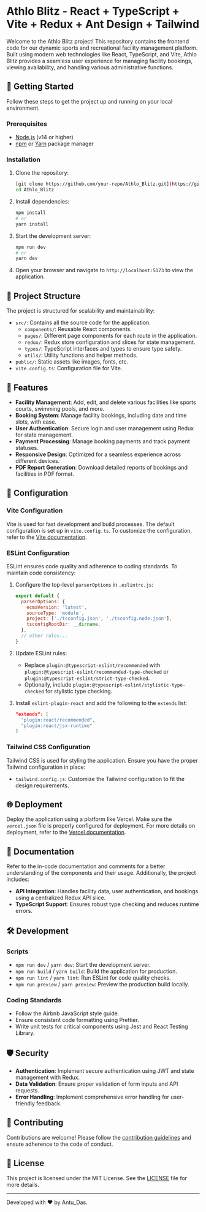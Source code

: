 # Athlo Blitz - React + TypeScript + Vite + Redux + Ant Design + Tailwind

Welcome to the Athlo Blitz project! This repository contains the frontend code for our dynamic sports and recreational facility management platform. Built using modern web technologies like React, TypeScript, and Vite, Athlo Blitz provides a seamless user experience for managing facility bookings, viewing availability, and handling various administrative functions.

## 🚀 Getting Started

Follow these steps to get the project up and running on your local environment.

### Prerequisites

- [Node.js](https://nodejs.org/) (v14 or higher)
- [npm](https://www.npmjs.com/) or [Yarn](https://yarnpkg.com/) package manager

### Installation

1. Clone the repository:
    ```bash
    [git clone https://github.com/your-repo/Athlo_Blitz.git](https://github.com/antudaa/Athlo_Blitz_Front-End.git)
    cd Athlo_Blitz
    ```

2. Install dependencies:
    ```bash
    npm install
    # or
    yarn install
    ```

3. Start the development server:
    ```bash
    npm run dev
    # or
    yarn dev
    ```

4. Open your browser and navigate to `http://localhost:5173` to view the application.

## 📂 Project Structure

The project is structured for scalability and maintainability:

- `src/`: Contains all the source code for the application.
  - `components/`: Reusable React components.
  - `pages/`: Different page components for each route in the application.
  - `redux/`: Redux store configuration and slices for state management.
  - `types/`: TypeScript interfaces and types to ensure type safety.
  - `utils/`: Utility functions and helper methods.
- `public/`: Static assets like images, fonts, etc.
- `vite.config.ts`: Configuration file for Vite.

## 🌟 Features

- **Facility Management**: Add, edit, and delete various facilities like sports courts, swimming pools, and more.
- **Booking System**: Manage facility bookings, including date and time slots, with ease.
- **User Authentication**: Secure login and user management using Redux for state management.
- **Payment Processing**: Manage booking payments and track payment statuses.
- **Responsive Design**: Optimized for a seamless experience across different devices.
- **PDF Report Generation**: Download detailed reports of bookings and facilities in PDF format.

## 🔧 Configuration

### Vite Configuration

Vite is used for fast development and build processes. The default configuration is set up in `vite.config.ts`. To customize the configuration, refer to the [Vite documentation](https://vitejs.dev/).

### ESLint Configuration

ESLint ensures code quality and adherence to coding standards. To maintain code consistency:

1. Configure the top-level `parserOptions` in `.eslintrc.js`:
    ```js
    export default {
      parserOptions: {
        ecmaVersion: 'latest',
        sourceType: 'module',
        project: ['./tsconfig.json', './tsconfig.node.json'],
        tsconfigRootDir: __dirname,
      },
      // other rules...
    }
    ```

2. Update ESLint rules:
    - Replace `plugin:@typescript-eslint/recommended` with `plugin:@typescript-eslint/recommended-type-checked` or `plugin:@typescript-eslint/strict-type-checked`.
    - Optionally, include `plugin:@typescript-eslint/stylistic-type-checked` for stylistic type checking.

3. Install `eslint-plugin-react` and add the following to the `extends` list:
    ```json
    "extends": [
      "plugin:react/recommended",
      "plugin:react/jsx-runtime"
    ]
    ```

### Tailwind CSS Configuration

Tailwind CSS is used for styling the application. Ensure you have the proper Tailwind configuration in place:

- `tailwind.config.js`: Customize the Tailwind configuration to fit the design requirements.

## 🌐 Deployment

Deploy the application using a platform like Vercel. Make sure the `vercel.json` file is properly configured for deployment. For more details on deployment, refer to the [Vercel documentation](https://vercel.com/docs).

## 📘 Documentation

Refer to the in-code documentation and comments for a better understanding of the components and their usage. Additionally, the project includes:
- **API Integration**: Handles facility data, user authentication, and bookings using a centralized Redux API slice.
- **TypeScript Support**: Ensures robust type checking and reduces runtime errors.

## 🛠️ Development

### Scripts

- `npm run dev` / `yarn dev`: Start the development server.
- `npm run build` / `yarn build`: Build the application for production.
- `npm run lint` / `yarn lint`: Run ESLint for code quality checks.
- `npm run preview` / `yarn preview`: Preview the production build locally.

### Coding Standards

- Follow the Airbnb JavaScript style guide.
- Ensure consistent code formatting using Prettier.
- Write unit tests for critical components using Jest and React Testing Library.

## 🛡️ Security

- **Authentication**: Implement secure authentication using JWT and state management with Redux.
- **Data Validation**: Ensure proper validation of form inputs and API requests.
- **Error Handling**: Implement comprehensive error handling for user-friendly feedback.

## 🤝 Contributing

Contributions are welcome! Please follow the [contribution guidelines](CONTRIBUTING.md) and ensure adherence to the code of conduct.

## 📄 License

This project is licensed under the MIT License. See the [LICENSE](LICENSE) file for more details.

---

Developed with ❤️ by Antu_Das.